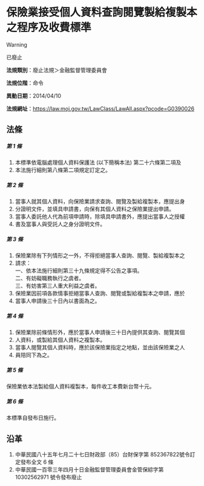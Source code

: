 # 保險業接受個人資料查詢閱覽製給複製本之程序及收費標準


> [!WARNING]
> 已廢止


**法規類別**：廢止法規＞金融監督管理委員會

**法規位階**：命令

**異動日期**：2014/04/10  

**法規網址**：https://law.moj.gov.tw/LawClass/LawAll.aspx?pcode=G0390026



## 法條
##### 第 1 條
1. 本標準依電腦處理個人資料保護法 (以下簡稱本法) 第二十六條第二項及
1. 本法施行細則第八條第二項規定訂定之。

##### 第 2 條
1. 當事人就其個人資料，向保險業請求查詢、閱覽及製給複製本，應提出身
1. 分證明文件，並填具申請書，向保有其個人資料之保險業提出申請。
1. 當事人委託他人代為前項申請時，除填具申請書外，應提出當事人之授權
1. 書及當事人與受託人之身分證明文件。

##### 第 3 條
1. 保險業除有下列情形之一外，不得拒絕當事人查詢、閱覽、製給複製本之
1. 請求：  
一、依本法施行細則第三十九條規定得不公告之事項。  
二、有妨礙職務執行之虞者。  
三、有妨害第三人重大利益之虞者。
1. 保險業因前項各款情事拒絕當事人查詢、閱覽或製給複製本之申請，應於
1. 當事人申請後三十日內以書面為之。

##### 第 4 條
1. 保險業除前條情形外，應於當事人申請後三十日內提供其查詢、閱覽其個
1. 人資料，或製給其個人資料之複製本。
1. 當事人閱覽其個人資料時，應於該保險業指定之地點，並由該保險業之人
1. 員陪同下為之。

##### 第 5 條
保險業依本法製給個人資料複製本，每件收工本費新台幣十元。

##### 第 6 條
本標準自發布日施行。

## 沿革
1. 中華民國八十五年七月二十七日財政部（85）台財保字第 852367822號令訂定發布全文 6  條
1. 中華民國一百零三年四月十日金融監督管理委員會金管保綜字第 10302562971  號令發布廢止                                          
